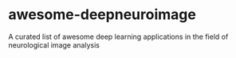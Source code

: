 # awesome-deepneuroimage
A curated list of awesome deep learning applications in the field of neurological image analysis
